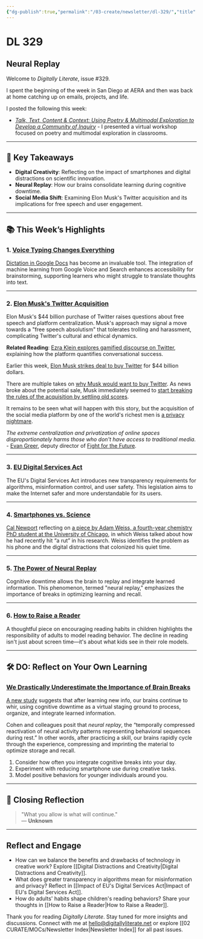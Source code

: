 ```yaml
---
{"dg-publish":true,"permalink":"/03-create/newsletter/dl-329/","title":"Neural Replay","tags":["data","disinformation","education","futures","identity","privacy","security","social-media","twitter"]}
---
```



# DL 329

## Neural Replay

Welcome to _Digitally Literate_, issue #329.

I spent the beginning of the week in San Diego at AERA and then was back at home catching up on emails, projects, and life.

I posted the following this week:

- _[_Talk, Text, Content & Context: Using Poetry & Multimodal Exploration to Develop a Community of Inquiry_](https://literacy6-12.org/poetry-and-multimodal-exploration/)_ - I presented a virtual workshop focused on poetry and multimodal exploration in classrooms.

---

## 🔖 Key Takeaways

- **Digital Creativity**: Reflecting on the impact of smartphones and digital distractions on scientific innovation.  
- **Neural Replay**: How our brains consolidate learning during cognitive downtime.  
- **Social Media Shift**: Examining Elon Musk's Twitter acquisition and its implications for free speech and user engagement.  

---

## 📚 This Week’s Highlights

### 1. **[Voice Typing Changes Everything](https://www.youtube.com/watch?v=Unwa4fYxwJo)**  
[Dictation in Google Docs](https://support.google.com/docs/answer/4492226) has become an invaluable tool. The integration of machine learning from Google Voice and Search enhances accessibility for brainstorming, supporting learners who might struggle to translate thoughts into text.  

---

### 2. **[Elon Musk's Twitter Acquisition](https://www.nytimes.com/2022-04-27/opinion/elon-musk-twitter.html)**  
Elon Musk's $44 billion purchase of Twitter raises questions about free speech and platform centralization. Musk's approach may signal a move towards a "free speech absolutism" that tolerates trolling and harassment, complicating Twitter's cultural and ethical dynamics.  

**Related Reading**: [Ezra Klein explores gamified discourse on Twitter](https://philpapers.org/archive/NGUHTG.pdf), explaining how the platform quantifies conversational success.  

Earlier this week, [Elon Musk strikes deal to buy Twitter](https://techcrunch.com/2022-04-25/twitter-accepts-elon-musks-43b-acquisition-offer/) for $44 billion dollars.

There are multiple takes on [why Musk would want to buy Twitter](https://www.newyorker.com/culture/infinite-scroll/why-would-elon-musk-want-to-buy-twitter). As news broke about the potential sale, Musk immediately seemed to [start breaking the rules of the acquisition by settling old scores](https://www.platformer.news/p/musk-flips-twitter-the-bird?s=r).

It remains to be seen what will happen with this story, but the acquisition of the social media platform by one of the world's richest men is [a privacy nightmare](https://www.wired.com/story/elon-musk-twitter-privacy-anonymity/).

_The extreme centralization and privatization of online spaces disproportionately harms those who don't have access to traditional media._ \- [Evan Greer](https://evangreer.org/), deputy director of [Fight for the Future](https://www.fightforthefuture.org/).

---

### 3. **[EU Digital Services Act](https://www.theverge.com/2022-04-23/23036976/eu-digital-services-act-finalized-algorithms-targeted-advertising)**  
The EU's Digital Services Act introduces new transparency requirements for algorithms, misinformation control, and user safety. This legislation aims to make the Internet safer and more understandable for its users.  

---

### 4. **[Smartphones vs. Science](https://www.calnewport.com/blog/2022-03-31/smartphones-vs-science-on-distraction-and-the-suppression-of-genius/)**  

[Cal Newport](https://www.calnewport.com/) reflecting on [a piece by Adam Weiss, a fourth-year chemistry PhD student at the University of Chicago](https://www.nature.com/articles/d41586-022-00453-4), in which Weiss talked about how he had recently hit “a rut” in his research. Weiss identifies the problem as his phone and the digital distractions that colonized his quiet time.

---

### 5. **[The Power of Neural Replay](https://www.edutopia.org/article/we-drastically-underestimate-importance-brain-breaks)**  
Cognitive downtime allows the brain to replay and integrate learned information. This phenomenon, termed "neural replay," emphasizes the importance of breaks in optimizing learning and recall.  

---

### 6. **[How to Raise a Reader](https://www.artofmanliness.com/people/fatherhood/how-to-raise-a-reader/)**  
A thoughtful piece on encouraging reading habits in children highlights the responsibility of adults to model reading behavior. The decline in reading isn't just about screen time—it's about what kids see in their role models.  

---

## 🛠️ DO: Reflect on Your Own Learning
### [We Drastically Underestimate the Importance of Brain Breaks](https://www.edutopia.org/article/we-drastically-underestimate-importance-brain-breaks)

[A new study](https://www.cell.com/cell-reports/fulltext/S2211-1247\(21\)00539-8#relatedArticles) suggests that after learning new info, our brains continue to whir, using cognitive downtime as a virtual staging ground to process, organize, and integrate learned information.

Cohen and colleagues posit that _neural replay_, the “temporally compressed reactivation of neural activity patterns representing behavioral sequences during rest.” In other words, after practicing a skill, our brains rapidly cycle through the experience, compressing and imprinting the material to optimize storage and recall.

1. Consider how often you integrate cognitive breaks into your day.  
2. Experiment with reducing smartphone use during creative tasks.  
3. Model positive behaviors for younger individuals around you.  

---

## 🌟 Closing Reflection

> "What you allow is what will continue."  
> — **Unknown**

---

## Reflect and Engage

- How can we balance the benefits and drawbacks of technology in creative work? Explore [[Digital Distractions and Creativity\|Digital Distractions and Creativity]].  
- What does greater transparency in algorithms mean for misinformation and privacy? Reflect in [[Impact of EU's Digital Services Act\|Impact of EU's Digital Services Act]].  
- How do adults' habits shape children's reading behaviors? Share your thoughts in [[How to Raise a Reader\|How to Raise a Reader]].  

Thank you for reading _Digitally Literate_. Stay tuned for more insights and discussions. Connect with me at [hello@digitallyliterate.net](mailto:hello@digitallyliterate.net) or explore [[02 CURATE/MOCs/Newsletter Index\|Newsletter Index]] for all past issues.
